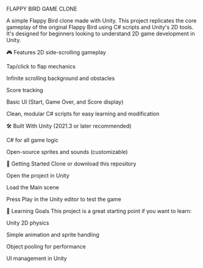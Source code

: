 FLAPPY BIRD GAME CLONE

A simple Flappy Bird clone made with Unity. This project replicates the core gameplay of the original Flappy Bird using C# scripts and Unity's 2D tools. It's designed for beginners looking to understand 2D game development in Unity.

🎮 Features
2D side-scrolling gameplay

Tap/click to flap mechanics

Infinite scrolling background and obstacles

Score tracking

Basic UI (Start, Game Over, and Score display)

Clean, modular C# scripts for easy learning and modification

🛠️ Built With
Unity (2021.3 or later recommended)

C# for all game logic

Open-source sprites and sounds (customizable)

🚀 Getting Started
Clone or download this repository

Open the project in Unity

Load the Main scene

Press Play in the Unity editor to test the game

🧠 Learning Goals
This project is a great starting point if you want to learn:

Unity 2D physics

Simple animation and sprite handling

Object pooling for performance

UI management in Unity
